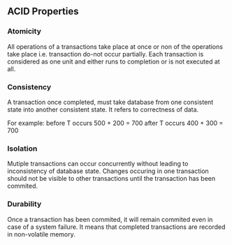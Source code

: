 ## ACID Properties
### Atomicity
All operations of a transactions take place at once or non of the operations take place i.e. transaction do-not occur partially. Each transaction is considered as one unit and either runs to completion or is not executed at all.

### Consistency
A transaction once completed, must take database from one consistent state into another consistent state. It refers to correctness of data.

For example:
before T occurs 500 + 200 = 700
after T occurs    400 + 300 = 700

### Isolation
Mutiple transactions can occur concurrently without leading to inconsistency of database state. Changes occuring in one transaction should not be visible to other transactions until the transaction has been commited.

### Durability
Once a transaction has been commited, it will remain commited even in case of a system failure. It means that completed transactions are recorded in non-volatile memory.
